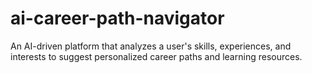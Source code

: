# ai-career-path-navigator
An AI-driven platform that analyzes a user's skills, experiences, and interests to suggest personalized career paths and learning resources.
